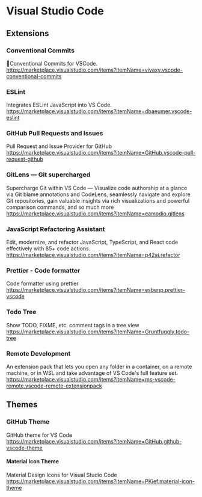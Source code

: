 # Visual Studio Code

## Extensions

### Conventional Commits

💬Conventional Commits for VSCode.  
<https://marketplace.visualstudio.com/items?itemName=vivaxy.vscode-conventional-commits>

### ESLint

Integrates ESLint JavaScript into VS Code.  
<https://marketplace.visualstudio.com/items?itemName=dbaeumer.vscode-eslint>

### GitHub Pull Requests and Issues

Pull Request and Issue Provider for GitHub  
<https://marketplace.visualstudio.com/items?itemName=GitHub.vscode-pull-request-github>

### GitLens — Git supercharged

Supercharge Git within VS Code — Visualize code authorship at a glance via Git blame annotations and CodeLens, seamlessly navigate and explore Git repositories, gain valuable insights via rich visualizations and powerful comparison commands, and so much more  
<https://marketplace.visualstudio.com/items?itemName=eamodio.gitlens>

### JavaScript Refactoring Assistant

Edit, modernize, and refactor JavaScript, TypeScript, and React code effectively with 85+ code actions.  
<https://marketplace.visualstudio.com/items?itemName=p42ai.refactor>

### Prettier - Code formatter

Code formatter using prettier  
<https://marketplace.visualstudio.com/items?itemName=esbenp.prettier-vscode>

### Todo Tree

Show TODO, FIXME, etc. comment tags in a tree view  
<https://marketplace.visualstudio.com/items?itemName=Gruntfuggly.todo-tree>

### Remote Development

An extension pack that lets you open any folder in a container, on a remote machine, or in WSL and take advantage of VS Code's full feature set.  
<https://marketplace.visualstudio.com/items?itemName=ms-vscode-remote.vscode-remote-extensionpack>

## Themes

### GitHub Theme

GitHub theme for VS Code  
<https://marketplace.visualstudio.com/items?itemName=GitHub.github-vscode-theme>

#### Material Icon Theme

Material Design Icons for Visual Studio Code  
<https://marketplace.visualstudio.com/items?itemName=PKief.material-icon-theme>
